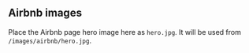 Airbnb images
-------------

Place the Airbnb page hero image here as `hero.jpg`. It will be used from `/images/airbnb/hero.jpg`.


